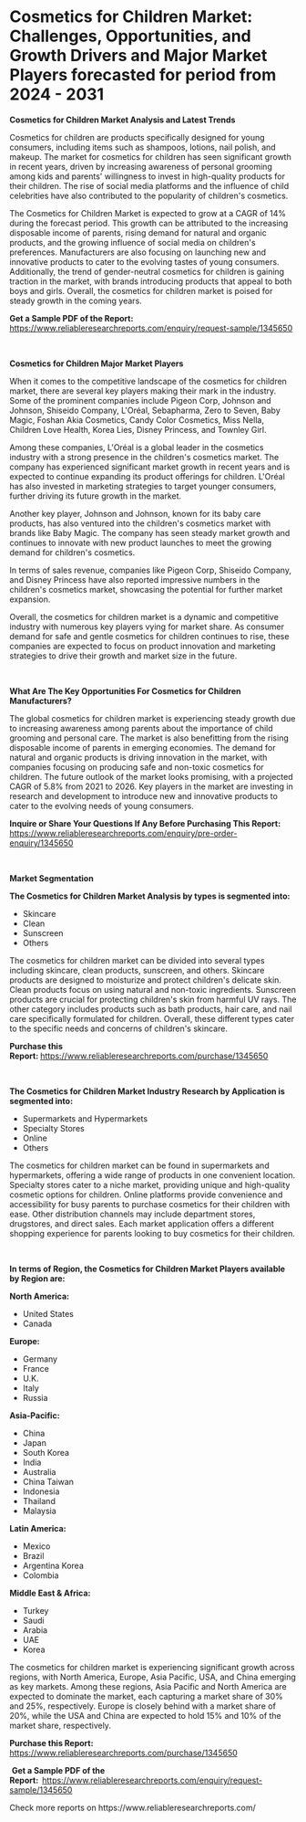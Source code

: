 <p><h1>Cosmetics for Children Market: Challenges, Opportunities, and Growth Drivers and Major Market Players forecasted for period from 2024 - 2031</h1></p><p><strong>Cosmetics for Children Market Analysis and Latest Trends</strong></p>
<p><p>Cosmetics for children are products specifically designed for young consumers, including items such as shampoos, lotions, nail polish, and makeup. The market for cosmetics for children has seen significant growth in recent years, driven by increasing awareness of personal grooming among kids and parents' willingness to invest in high-quality products for their children. The rise of social media platforms and the influence of child celebrities have also contributed to the popularity of children's cosmetics.</p><p>The Cosmetics for Children Market is expected to grow at a CAGR of 14% during the forecast period. This growth can be attributed to the increasing disposable income of parents, rising demand for natural and organic products, and the growing influence of social media on children's preferences. Manufacturers are also focusing on launching new and innovative products to cater to the evolving tastes of young consumers. Additionally, the trend of gender-neutral cosmetics for children is gaining traction in the market, with brands introducing products that appeal to both boys and girls. Overall, the cosmetics for children market is poised for steady growth in the coming years.</p></p>
<p><strong>Get a Sample PDF of the Report:&nbsp;</strong> <a href="https://www.reliableresearchreports.com/enquiry/request-sample/1345650">https://www.reliableresearchreports.com/enquiry/request-sample/1345650</a></p>
<p>&nbsp;</p>
<p><strong>Cosmetics for Children Major Market Players</strong></p>
<p><p>When it comes to the competitive landscape of the cosmetics for children market, there are several key players making their mark in the industry. Some of the prominent companies include Pigeon Corp, Johnson and Johnson, Shiseido Company, L'Oréal, Sebapharma, Zero to Seven, Baby Magic, Foshan Akia Cosmetics, Candy Color Cosmetics, Miss Nella, Children Love Health, Korea Lies, Disney Princess, and Townley Girl.</p><p>Among these companies, L'Oréal is a global leader in the cosmetics industry with a strong presence in the children's cosmetics market. The company has experienced significant market growth in recent years and is expected to continue expanding its product offerings for children. L'Oréal has also invested in marketing strategies to target younger consumers, further driving its future growth in the market.</p><p>Another key player, Johnson and Johnson, known for its baby care products, has also ventured into the children's cosmetics market with brands like Baby Magic. The company has seen steady market growth and continues to innovate with new product launches to meet the growing demand for children's cosmetics.</p><p>In terms of sales revenue, companies like Pigeon Corp, Shiseido Company, and Disney Princess have also reported impressive numbers in the children's cosmetics market, showcasing the potential for further market expansion.</p><p>Overall, the cosmetics for children market is a dynamic and competitive industry with numerous key players vying for market share. As consumer demand for safe and gentle cosmetics for children continues to rise, these companies are expected to focus on product innovation and marketing strategies to drive their growth and market size in the future.</p></p>
<p>&nbsp;</p>
<p><strong>What Are The Key Opportunities For Cosmetics for Children Manufacturers?</strong></p>
<p><p>The global cosmetics for children market is experiencing steady growth due to increasing awareness among parents about the importance of child grooming and personal care. The market is also benefitting from the rising disposable income of parents in emerging economies. The demand for natural and organic products is driving innovation in the market, with companies focusing on producing safe and non-toxic cosmetics for children. The future outlook of the market looks promising, with a projected CAGR of 5.8% from 2021 to 2026. Key players in the market are investing in research and development to introduce new and innovative products to cater to the evolving needs of young consumers.</p></p>
<p><strong>Inquire or Share Your Questions If Any Before Purchasing This Report:</strong> <a href="https://www.reliableresearchreports.com/enquiry/pre-order-enquiry/1345650">https://www.reliableresearchreports.com/enquiry/pre-order-enquiry/1345650</a></p>
<p>&nbsp;</p>
<p><strong>Market Segmentation</strong></p>
<p><strong>The Cosmetics for Children Market Analysis by types is segmented into:</strong></p>
<p><ul><li>Skincare</li><li>Clean</li><li>Sunscreen</li><li>Others</li></ul></p>
<p><p>The cosmetics for children market can be divided into several types including skincare, clean products, sunscreen, and others. Skincare products are designed to moisturize and protect children's delicate skin. Clean products focus on using natural and non-toxic ingredients. Sunscreen products are crucial for protecting children's skin from harmful UV rays. The other category includes products such as bath products, hair care, and nail care specifically formulated for children. Overall, these different types cater to the specific needs and concerns of children's skincare.</p></p>
<p><strong>Purchase this Report:&nbsp;</strong><a href="https://www.reliableresearchreports.com/purchase/1345650">https://www.reliableresearchreports.com/purchase/1345650</a></p>
<p>&nbsp;</p>
<p><strong>The Cosmetics for Children Market Industry Research by Application is segmented into:</strong></p>
<p><ul><li>Supermarkets and Hypermarkets</li><li>Specialty Stores</li><li>Online</li><li>Others</li></ul></p>
<p><p>The cosmetics for children market can be found in supermarkets and hypermarkets, offering a wide range of products in one convenient location. Specialty stores cater to a niche market, providing unique and high-quality cosmetic options for children. Online platforms provide convenience and accessibility for busy parents to purchase cosmetics for their children with ease. Other distribution channels may include department stores, drugstores, and direct sales. Each market application offers a different shopping experience for parents looking to buy cosmetics for their children.</p></p>
<p>&nbsp;</p>
<p><strong>In terms of Region, the Cosmetics for Children Market Players available by Region are:</strong></p>
<p>
    <p> <strong> North America: </strong>
        <ul>
            <li>United States</li>
            <li>Canada</li>
        </ul>
        </p> 
    <p> <strong> Europe: </strong>
        <ul>
            <li>Germany</li>
            <li>France</li>
            <li>U.K.</li>
            <li>Italy</li>
            <li>Russia</li>
        </ul>
        </p> 
    <p> <strong> Asia-Pacific: </strong>
        <ul>
            <li>China</li>
            <li>Japan</li>
            <li>South Korea</li>
            <li>India</li>
            <li>Australia</li>
            <li>China Taiwan</li>
            <li>Indonesia</li>
            <li>Thailand</li>
            <li>Malaysia</li>
        </ul>
        </p> 
    <p> <strong> Latin America: </strong>
        <ul>
            <li>Mexico</li>
            <li>Brazil</li>
            <li>Argentina Korea</li>
            <li>Colombia</li>
        </ul>
        </p> 
    <p> <strong> Middle East & Africa: </strong>
        <ul>
            <li>Turkey</li>
            <li>Saudi</li>
            <li>Arabia</li>
            <li>UAE</li>
            <li>Korea</li>
        </ul>
    </p>
    </p>
<p><p>The cosmetics for children market is experiencing significant growth across regions, with North America, Europe, Asia Pacific, USA, and China emerging as key markets. Among these regions, Asia Pacific and North America are expected to dominate the market, each capturing a market share of 30% and 25%, respectively. Europe is closely behind with a market share of 20%, while the USA and China are expected to hold 15% and 10% of the market share, respectively.</p></p>
<p><strong>Purchase this Report: </strong><a href="https://www.reliableresearchreports.com/purchase/1345650">https://www.reliableresearchreports.com/purchase/1345650</a></p>
<p>&nbsp;<strong>Get a Sample PDF of the Report:&nbsp;&nbsp;</strong><a href="https://www.reliableresearchreports.com/enquiry/request-sample/1345650">https://www.reliableresearchreports.com/enquiry/request-sample/1345650</a></p>
<p><strong></strong></p>
<p>Check more reports on https://www.reliableresearchreports.com/</p>